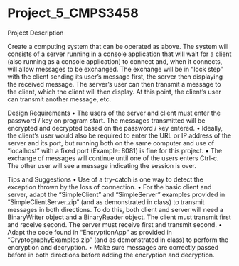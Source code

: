 # Project_5_CMPS3458

Project Description 
  
Create a computing system that can be operated as above. The system will consists of a server running in a console application that will wait for a client    (also running as a console application) to connect and, when it connects, will allow messages to be exchanged. The exchange will be in “lock step” with the client sending      its user’s message first, the server then displaying the received message. The server’s user can then transmit a message to the client, which the client will then display.     At this point, the client’s user can transmit another message, etc.

Design Requirements
  • The users of the server and client must enter the password / key on program start. The messages
  transmitted will be encrypted and decrypted based on the password / key entered.
  • Ideally, the client’s user would also be required to enter the URL or IP address of the server and its
  port, but running both on the same computer and use of “localhost” with a fixed port (Example:
  8081) is fine for this project.
  • The exchange of messages will continue until one of the users enters Ctrl-c. The other user will see
  a message indicating the session is over.

Tips and Suggestions
  • Use of a try-catch is one way to detect the exception thrown by the loss of connection.
  • For the basic client and server, adapt the “SimpleClient” and “SimpleServer” examples provided in
  “SimpleClientServer.zip” (and as demonstrated in class) to transmit messages in both directions. To
  do this, both client and server will need a BinaryWriter object and a BinaryReader object. The client
  must transmit first and receive second. The server must receive first and transmit second.
  • Adapt the code found in “EncryptionApp” as provided in “CryptographyExamples.zip” (and as
  demonstrated in class) to perform the encryption and decryption.
  • Make sure messages are correctly passed before in both directions before adding the encryption and
  decryption.
